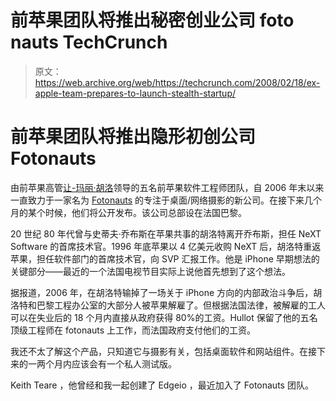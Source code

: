 # 前苹果团队将推出秘密创业公司 foto nauts TechCrunch

> 原文：<https://web.archive.org/web/https://techcrunch.com/2008/02/18/ex-apple-team-prepares-to-launch-stealth-startup/>

# 前苹果团队将推出隐形初创公司 Fotonauts

由前苹果高管[让-玛丽·胡洛](https://web.archive.org/web/20230216124638/http://www.crunchbase.com/person/jean-marie-hullot)领导的五名前苹果软件工程师团队，自 2006 年末以来一直致力于一家名为 [Fotonauts](https://web.archive.org/web/20230216124638/http://www.fotonauts.com/) 的专注于桌面/网络摄影的新公司。在接下来几个月的某个时候，他们将公开发布。该公司总部设在法国巴黎。

20 世纪 80 年代曾与史蒂夫·乔布斯在苹果共事的胡洛特离开乔布斯，担任 NeXT Software 的首席技术官。1996 年底苹果以 4 亿美元收购 NeXT 后，胡洛特重返苹果，担任软件部门的首席技术官，向 SVP 汇报工作。他是 iPhone 早期想法的关键部分——最近的一个法国电视节目实际上说他首先想到了这个想法。

据报道，2006 年，在胡洛特输掉了一场关于 iPhone 方向的内部政治斗争后，胡洛特和巴黎工程办公室的大部分人被苹果解雇了。但根据法国法律，被解雇的工人可以在失业后的 18 个月内直接从政府获得 80%的工资。Hullot 保留了他的五名顶级工程师在 fotonauts 上工作，而法国政府支付他们的工资。

我还不太了解这个产品，只知道它与摄影有关，包括桌面软件和网站组件。在接下来的一两个月内应该会有一个私人测试版。

Keith Teare ，他曾经和我一起创建了 Edgeio ，最近加入了 Fotonauts 团队。